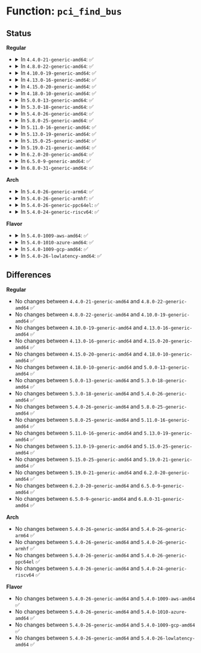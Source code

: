 # Function: <code>pci_find_bus</code>

## Status
<b>Regular</b>
<ul>
<li>
<details>
<summary>In <code>4.4.0-21-generic-amd64</code>: ✅</summary>

```c
struct pci_bus * pci_find_bus(int domain, int busnr)
```

```json
{
  "name": "pci_find_bus",
  "collision_type": "Unique Global",
  "inline_type": "No",
  "funcs": [
    {
      "addr": 18446744071583279664,
      "name": "pci_find_bus",
      "external": true,
      "loc": "drivers/pci/search.c:131",
      "file": "drivers/pci/search.c",
      "inline": "seen, unknown",
      "caller_inline": [],
      "caller_func": [
        "drivers/pci/probe.c:pci_create_root_bus",
        "drivers/pci/probe.c:pci_scan_bridge",
        "drivers/pci/probe.c:pci_scan_bridge",
        "drivers/pci/probe.c:pci_scan_bridge",
        "drivers/pci/pcie/pme.c:pcie_pme_work_fn",
        "drivers/pci/iov.c:pci_enable_sriov",
        "drivers/acpi/reboot.c:acpi_reboot",
        "arch/x86/pci/acpi.c:pci_acpi_scan_root",
        "arch/x86/pci/legacy.c:pcibios_scan_specific_bus",
        "arch/x86/pci/irq.c:pirq_peer_trick"
      ]
    }
  ],
  "symbols": [
    {
      "addr": 18446744071583279664,
      "name": "pci_find_bus",
      "section": ".text",
      "bind": "STB_GLOBAL",
      "size": 83
    }
  ]
}
```
</details>
</li>
<li>
<details>
<summary>In <code>4.8.0-22-generic-amd64</code>: ✅</summary>

```c
struct pci_bus * pci_find_bus(int domain, int busnr)
```

```json
{
  "name": "pci_find_bus",
  "collision_type": "Unique Global",
  "inline_type": "No",
  "funcs": [
    {
      "addr": 18446744071583590752,
      "name": "pci_find_bus",
      "external": true,
      "loc": "drivers/pci/search.c:135",
      "file": "drivers/pci/search.c",
      "inline": "seen, unknown",
      "caller_inline": [],
      "caller_func": [
        "drivers/pci/probe.c:pci_create_root_bus",
        "drivers/pci/probe.c:pci_scan_bridge",
        "drivers/pci/probe.c:pci_scan_bridge",
        "drivers/pci/probe.c:pci_scan_bridge",
        "drivers/pci/pcie/pme.c:pcie_pme_work_fn",
        "drivers/pci/iov.c:pci_iov_add_virtfn",
        "drivers/acpi/reboot.c:acpi_reboot",
        "arch/x86/pci/acpi.c:pci_acpi_scan_root",
        "arch/x86/pci/legacy.c:pcibios_scan_specific_bus",
        "arch/x86/pci/irq.c:pirq_peer_trick"
      ]
    }
  ],
  "symbols": [
    {
      "addr": 18446744071583590752,
      "name": "pci_find_bus",
      "section": ".text",
      "bind": "STB_GLOBAL",
      "size": 80
    }
  ]
}
```
</details>
</li>
<li>
<details>
<summary>In <code>4.10.0-19-generic-amd64</code>: ✅</summary>

```c
struct pci_bus * pci_find_bus(int domain, int busnr)
```

```json
{
  "name": "pci_find_bus",
  "collision_type": "Unique Global",
  "inline_type": "No",
  "funcs": [
    {
      "addr": 18446744071583727888,
      "name": "pci_find_bus",
      "external": true,
      "loc": "drivers/pci/search.c:135",
      "file": "drivers/pci/search.c",
      "inline": "seen, unknown",
      "caller_inline": [],
      "caller_func": [
        "drivers/pci/probe.c:pci_scan_bridge",
        "drivers/pci/probe.c:pci_scan_bridge",
        "drivers/pci/probe.c:pci_scan_bridge",
        "drivers/pci/probe.c:pci_register_host_bridge",
        "drivers/pci/pcie/pme.c:pcie_pme_work_fn",
        "drivers/pci/iov.c:pci_iov_add_virtfn",
        "drivers/acpi/reboot.c:acpi_reboot",
        "arch/x86/pci/acpi.c:pci_acpi_scan_root",
        "arch/x86/pci/legacy.c:pcibios_scan_specific_bus",
        "arch/x86/pci/irq.c:pirq_peer_trick"
      ]
    }
  ],
  "symbols": [
    {
      "addr": 18446744071583727888,
      "name": "pci_find_bus",
      "section": ".text",
      "bind": "STB_GLOBAL",
      "size": 80
    }
  ]
}
```
</details>
</li>
<li>
<details>
<summary>In <code>4.13.0-16-generic-amd64</code>: ✅</summary>

```c
struct pci_bus * pci_find_bus(int domain, int busnr)
```

```json
{
  "name": "pci_find_bus",
  "collision_type": "Unique Global",
  "inline_type": "No",
  "funcs": [
    {
      "addr": 18446744071583768800,
      "name": "pci_find_bus",
      "external": true,
      "loc": "drivers/pci/search.c:139",
      "file": "drivers/pci/search.c",
      "inline": "seen, unknown",
      "caller_inline": [],
      "caller_func": [
        "drivers/pci/probe.c:pci_scan_bridge",
        "drivers/pci/probe.c:pci_scan_bridge",
        "drivers/pci/probe.c:pci_scan_bridge",
        "drivers/pci/probe.c:pci_register_host_bridge",
        "drivers/pci/pcie/pme.c:pcie_pme_work_fn",
        "drivers/pci/iov.c:pci_iov_add_virtfn",
        "drivers/acpi/reboot.c:acpi_reboot",
        "arch/x86/pci/acpi.c:pci_acpi_scan_root",
        "arch/x86/pci/legacy.c:pcibios_scan_specific_bus",
        "arch/x86/pci/irq.c:pirq_peer_trick"
      ]
    }
  ],
  "symbols": [
    {
      "addr": 18446744071583768800,
      "name": "pci_find_bus",
      "section": ".text",
      "bind": "STB_GLOBAL",
      "size": 80
    }
  ]
}
```
</details>
</li>
<li>
<details>
<summary>In <code>4.15.0-20-generic-amd64</code>: ✅</summary>

```c
struct pci_bus * pci_find_bus(int domain, int busnr)
```

```json
{
  "name": "pci_find_bus",
  "collision_type": "Unique Global",
  "inline_type": "No",
  "funcs": [
    {
      "addr": 18446744071584028624,
      "name": "pci_find_bus",
      "external": true,
      "loc": "drivers/pci/search.c:139",
      "file": "drivers/pci/search.c",
      "inline": "seen, unknown",
      "caller_inline": [],
      "caller_func": [
        "drivers/pci/probe.c:pci_hp_add_bridge",
        "drivers/pci/probe.c:pci_scan_bridge_extend",
        "drivers/pci/probe.c:pci_scan_bridge_extend",
        "drivers/pci/probe.c:pci_scan_bridge_extend",
        "drivers/pci/probe.c:pci_register_host_bridge",
        "drivers/pci/pcie/pme.c:pcie_pme_work_fn",
        "drivers/pci/iov.c:pci_iov_add_virtfn",
        "drivers/acpi/reboot.c:acpi_reboot",
        "arch/x86/pci/acpi.c:pci_acpi_scan_root",
        "arch/x86/pci/legacy.c:pcibios_scan_specific_bus",
        "arch/x86/pci/irq.c:pirq_peer_trick"
      ]
    }
  ],
  "symbols": [
    {
      "addr": 18446744071584028624,
      "name": "pci_find_bus",
      "section": ".text",
      "bind": "STB_GLOBAL",
      "size": 80
    }
  ]
}
```
</details>
</li>
<li>
<details>
<summary>In <code>4.18.0-10-generic-amd64</code>: ✅</summary>

```c
struct pci_bus * pci_find_bus(int domain, int busnr)
```

```json
{
  "name": "pci_find_bus",
  "collision_type": "Unique Global",
  "inline_type": "No",
  "funcs": [
    {
      "addr": 18446744071584225888,
      "name": "pci_find_bus",
      "external": true,
      "loc": "drivers/pci/search.c:140",
      "file": "drivers/pci/search.c",
      "inline": "seen, unknown",
      "caller_inline": [],
      "caller_func": [
        "drivers/pci/probe.c:pci_hp_add_bridge",
        "drivers/pci/probe.c:pci_scan_bridge_extend",
        "drivers/pci/probe.c:pci_scan_bridge_extend",
        "drivers/pci/probe.c:pci_scan_bridge_extend",
        "drivers/pci/probe.c:pci_register_host_bridge",
        "drivers/pci/pcie/pme.c:pcie_pme_work_fn",
        "drivers/pci/hotplug/shpchp_sysfs.c:show_ctrl",
        "drivers/pci/iov.c:pci_iov_add_virtfn",
        "drivers/acpi/reboot.c:acpi_reboot",
        "arch/x86/pci/acpi.c:pci_acpi_scan_root",
        "arch/x86/pci/legacy.c:pcibios_scan_specific_bus",
        "arch/x86/pci/irq.c:pirq_peer_trick"
      ]
    }
  ],
  "symbols": [
    {
      "addr": 18446744071584225888,
      "name": "pci_find_bus",
      "section": ".text",
      "bind": "STB_GLOBAL",
      "size": 80
    }
  ]
}
```
</details>
</li>
<li>
<details>
<summary>In <code>5.0.0-13-generic-amd64</code>: ✅</summary>

```c
struct pci_bus * pci_find_bus(int domain, int busnr)
```

```json
{
  "name": "pci_find_bus",
  "collision_type": "Unique Global",
  "inline_type": "No",
  "funcs": [
    {
      "addr": 18446744071584315536,
      "name": "pci_find_bus",
      "external": true,
      "loc": "drivers/pci/search.c:140",
      "file": "drivers/pci/search.c",
      "inline": "seen, unknown",
      "caller_inline": [],
      "caller_func": [
        "drivers/pci/probe.c:pci_hp_add_bridge",
        "drivers/pci/probe.c:pci_scan_bridge_extend",
        "drivers/pci/probe.c:pci_scan_bridge_extend",
        "drivers/pci/probe.c:pci_scan_bridge_extend",
        "drivers/pci/probe.c:pci_register_host_bridge",
        "drivers/pci/pcie/pme.c:pcie_pme_work_fn",
        "drivers/pci/hotplug/shpchp_sysfs.c:show_ctrl",
        "drivers/pci/iov.c:pci_iov_add_virtfn",
        "drivers/acpi/reboot.c:acpi_reboot",
        "arch/x86/pci/acpi.c:pci_acpi_scan_root",
        "arch/x86/pci/legacy.c:pcibios_scan_specific_bus",
        "arch/x86/pci/irq.c:pirq_peer_trick"
      ]
    }
  ],
  "symbols": [
    {
      "addr": 18446744071584315536,
      "name": "pci_find_bus",
      "section": ".text",
      "bind": "STB_GLOBAL",
      "size": 80
    }
  ]
}
```
</details>
</li>
<li>
<details>
<summary>In <code>5.3.0-18-generic-amd64</code>: ✅</summary>

```c
struct pci_bus * pci_find_bus(int domain, int busnr)
```

```json
{
  "name": "pci_find_bus",
  "collision_type": "Unique Global",
  "inline_type": "No",
  "funcs": [
    {
      "addr": 18446744071584510496,
      "name": "pci_find_bus",
      "external": true,
      "loc": "drivers/pci/search.c:136",
      "file": "drivers/pci/search.c",
      "inline": "seen, unknown",
      "caller_inline": [],
      "caller_func": [
        "drivers/pci/probe.c:pci_hp_add_bridge",
        "drivers/pci/probe.c:pci_scan_bridge_extend",
        "drivers/pci/probe.c:pci_scan_bridge_extend",
        "drivers/pci/probe.c:pci_scan_bridge_extend",
        "drivers/pci/probe.c:pci_register_host_bridge",
        "drivers/pci/pcie/pme.c:pcie_pme_work_fn",
        "drivers/pci/hotplug/shpchp_sysfs.c:show_ctrl",
        "drivers/pci/iov.c:pci_iov_add_virtfn",
        "drivers/acpi/reboot.c:acpi_reboot",
        "arch/x86/pci/acpi.c:pci_acpi_scan_root",
        "arch/x86/pci/legacy.c:pcibios_scan_specific_bus",
        "arch/x86/pci/irq.c:pirq_peer_trick"
      ]
    }
  ],
  "symbols": [
    {
      "addr": 18446744071584510496,
      "name": "pci_find_bus",
      "section": ".text",
      "bind": "STB_GLOBAL",
      "size": 80
    }
  ]
}
```
</details>
</li>
<li>
<details>
<summary>In <code>5.4.0-26-generic-amd64</code>: ✅</summary>

```c
struct pci_bus * pci_find_bus(int domain, int busnr)
```

```json
{
  "name": "pci_find_bus",
  "collision_type": "Unique Global",
  "inline_type": "No",
  "funcs": [
    {
      "addr": 18446744071584646528,
      "name": "pci_find_bus",
      "external": true,
      "loc": "drivers/pci/search.c:135",
      "file": "drivers/pci/search.c",
      "inline": "seen, unknown",
      "caller_inline": [],
      "caller_func": [
        "drivers/pci/probe.c:pci_hp_add_bridge",
        "drivers/pci/probe.c:pci_scan_bridge_extend",
        "drivers/pci/probe.c:pci_scan_bridge_extend",
        "drivers/pci/probe.c:pci_scan_bridge_extend",
        "drivers/pci/probe.c:pci_register_host_bridge",
        "drivers/pci/pcie/pme.c:pcie_pme_work_fn",
        "drivers/pci/hotplug/shpchp_sysfs.c:show_ctrl",
        "drivers/pci/iov.c:pci_iov_add_virtfn",
        "drivers/acpi/reboot.c:acpi_reboot",
        "arch/x86/pci/acpi.c:pci_acpi_scan_root",
        "arch/x86/pci/legacy.c:pcibios_scan_specific_bus",
        "arch/x86/pci/irq.c:pirq_peer_trick"
      ]
    }
  ],
  "symbols": [
    {
      "addr": 18446744071584646528,
      "name": "pci_find_bus",
      "section": ".text",
      "bind": "STB_GLOBAL",
      "size": 80
    }
  ]
}
```
</details>
</li>
<li>
<details>
<summary>In <code>5.8.0-25-generic-amd64</code>: ✅</summary>

```c
struct pci_bus * pci_find_bus(int domain, int busnr)
```

```json
{
  "name": "pci_find_bus",
  "collision_type": "Unique Global",
  "inline_type": "No",
  "funcs": [
    {
      "addr": 18446744071585331120,
      "name": "pci_find_bus",
      "external": true,
      "loc": "drivers/pci/search.c:141",
      "file": "drivers/pci/search.c",
      "inline": "seen, unknown",
      "caller_inline": [],
      "caller_func": [
        "drivers/pci/probe.c:pci_hp_add_bridge",
        "drivers/pci/probe.c:pci_scan_bridge_extend",
        "drivers/pci/probe.c:pci_scan_bridge_extend",
        "drivers/pci/probe.c:pci_scan_bridge_extend",
        "drivers/pci/probe.c:pci_register_host_bridge",
        "drivers/pci/pcie/pme.c:pcie_pme_handle_request",
        "drivers/pci/hotplug/shpchp_sysfs.c:show_ctrl",
        "drivers/pci/iov.c:pci_iov_add_virtfn",
        "drivers/acpi/reboot.c:acpi_reboot",
        "arch/x86/pci/acpi.c:pci_acpi_scan_root",
        "arch/x86/pci/legacy.c:pcibios_scan_specific_bus",
        "arch/x86/pci/irq.c:pirq_peer_trick"
      ]
    }
  ],
  "symbols": [
    {
      "addr": 18446744071585331120,
      "name": "pci_find_bus",
      "section": ".text",
      "bind": "STB_GLOBAL",
      "size": 152
    }
  ]
}
```
</details>
</li>
<li>
<details>
<summary>In <code>5.11.0-16-generic-amd64</code>: ✅</summary>

```c
struct pci_bus * pci_find_bus(int domain, int busnr)
```

```json
{
  "name": "pci_find_bus",
  "collision_type": "Unique Global",
  "inline_type": "No",
  "funcs": [
    {
      "addr": 18446744071585484352,
      "name": "pci_find_bus",
      "external": true,
      "loc": "drivers/pci/search.c:141",
      "file": "drivers/pci/search.c",
      "inline": "seen, unknown",
      "caller_inline": [],
      "caller_func": [
        "drivers/pci/probe.c:pci_hp_add_bridge",
        "drivers/pci/probe.c:pci_scan_bridge_extend",
        "drivers/pci/probe.c:pci_scan_bridge_extend",
        "drivers/pci/probe.c:pci_scan_bridge_extend",
        "drivers/pci/probe.c:pci_register_host_bridge",
        "drivers/pci/pcie/rcec.c:walk_rcec",
        "drivers/pci/pcie/pme.c:pcie_pme_handle_request",
        "drivers/pci/hotplug/shpchp_sysfs.c:show_ctrl",
        "drivers/pci/iov.c:pci_iov_add_virtfn",
        "drivers/acpi/reboot.c:acpi_reboot",
        "arch/x86/pci/acpi.c:pci_acpi_scan_root",
        "arch/x86/pci/legacy.c:pcibios_scan_specific_bus",
        "arch/x86/pci/irq.c:pirq_peer_trick"
      ]
    }
  ],
  "symbols": [
    {
      "addr": 18446744071585484352,
      "name": "pci_find_bus",
      "section": ".text",
      "bind": "STB_GLOBAL",
      "size": 152
    }
  ]
}
```
</details>
</li>
<li>
<details>
<summary>In <code>5.13.0-19-generic-amd64</code>: ✅</summary>

```c
struct pci_bus * pci_find_bus(int domain, int busnr)
```

```json
{
  "name": "pci_find_bus",
  "collision_type": "Unique Global",
  "inline_type": "No",
  "funcs": [
    {
      "addr": 18446744071585364352,
      "name": "pci_find_bus",
      "external": true,
      "loc": "drivers/pci/search.c:141",
      "file": "drivers/pci/search.c",
      "inline": "seen, unknown",
      "caller_inline": [],
      "caller_func": [
        "drivers/pci/probe.c:pci_hp_add_bridge",
        "drivers/pci/probe.c:pci_scan_bridge_extend",
        "drivers/pci/probe.c:pci_scan_bridge_extend",
        "drivers/pci/probe.c:pci_scan_bridge_extend",
        "drivers/pci/probe.c:pci_register_host_bridge",
        "drivers/pci/pcie/rcec.c:walk_rcec",
        "drivers/pci/pcie/pme.c:pcie_pme_handle_request",
        "drivers/pci/hotplug/shpchp_sysfs.c:show_ctrl",
        "drivers/pci/iov.c:pci_iov_add_virtfn",
        "drivers/acpi/reboot.c:acpi_reboot",
        "arch/x86/pci/acpi.c:pci_acpi_scan_root",
        "arch/x86/pci/legacy.c:pcibios_scan_specific_bus",
        "arch/x86/pci/irq.c:pirq_peer_trick"
      ]
    }
  ],
  "symbols": [
    {
      "addr": 18446744071585364352,
      "name": "pci_find_bus",
      "section": ".text",
      "bind": "STB_GLOBAL",
      "size": 223
    }
  ]
}
```
</details>
</li>
<li>
<details>
<summary>In <code>5.15.0-25-generic-amd64</code>: ✅</summary>

```c
struct pci_bus * pci_find_bus(int domain, int busnr)
```

```json
{
  "name": "pci_find_bus",
  "collision_type": "Unique Global",
  "inline_type": "No",
  "funcs": [
    {
      "addr": 18446744071585823760,
      "name": "pci_find_bus",
      "external": true,
      "loc": "drivers/pci/search.c:141",
      "file": "drivers/pci/search.c",
      "inline": "seen, unknown",
      "caller_inline": [],
      "caller_func": [
        "drivers/pci/probe.c:pci_hp_add_bridge",
        "drivers/pci/probe.c:pci_scan_bridge_extend",
        "drivers/pci/probe.c:pci_scan_bridge_extend",
        "drivers/pci/probe.c:pci_scan_bridge_extend",
        "drivers/pci/probe.c:pci_register_host_bridge",
        "drivers/pci/pcie/rcec.c:walk_rcec",
        "drivers/pci/pcie/pme.c:pcie_pme_handle_request",
        "drivers/pci/hotplug/shpchp_sysfs.c:show_ctrl",
        "drivers/pci/iov.c:pci_iov_add_virtfn",
        "drivers/acpi/reboot.c:acpi_reboot",
        "arch/x86/pci/acpi.c:pci_acpi_scan_root",
        "arch/x86/pci/legacy.c:pcibios_scan_specific_bus",
        "arch/x86/pci/irq.c:pirq_peer_trick"
      ]
    }
  ],
  "symbols": [
    {
      "addr": 18446744071585823760,
      "name": "pci_find_bus",
      "section": ".text",
      "bind": "STB_GLOBAL",
      "size": 223
    }
  ]
}
```
</details>
</li>
<li>
<details>
<summary>In <code>5.19.0-21-generic-amd64</code>: ✅</summary>

```c
struct pci_bus * pci_find_bus(int domain, int busnr)
```

```json
{
  "name": "pci_find_bus",
  "collision_type": "Unique Global",
  "inline_type": "No",
  "funcs": [
    {
      "addr": 18446744071587014384,
      "name": "pci_find_bus",
      "external": true,
      "loc": "drivers/pci/search.c:141",
      "file": "drivers/pci/search.c",
      "inline": "seen, unknown",
      "caller_inline": [],
      "caller_func": [
        "drivers/pci/probe.c:pci_hp_add_bridge",
        "drivers/pci/probe.c:pci_scan_bridge_extend",
        "drivers/pci/probe.c:pci_scan_bridge_extend",
        "drivers/pci/probe.c:pci_scan_bridge_extend",
        "drivers/pci/probe.c:pci_register_host_bridge",
        "drivers/pci/pcie/rcec.c:walk_rcec",
        "drivers/pci/pcie/pme.c:pcie_pme_handle_request",
        "drivers/pci/hotplug/shpchp_sysfs.c:show_ctrl",
        "drivers/pci/iov.c:pci_iov_add_virtfn",
        "drivers/acpi/reboot.c:acpi_reboot",
        "arch/x86/pci/acpi.c:pci_acpi_scan_root",
        "arch/x86/pci/legacy.c:pcibios_scan_specific_bus",
        "arch/x86/pci/irq.c:pirq_peer_trick"
      ]
    }
  ],
  "symbols": [
    {
      "addr": 18446744071587014384,
      "name": "pci_find_bus",
      "section": ".text",
      "bind": "STB_GLOBAL",
      "size": 230
    }
  ]
}
```
</details>
</li>
<li>
<details>
<summary>In <code>6.2.0-20-generic-amd64</code>: ✅</summary>

```c
struct pci_bus * pci_find_bus(int domain, int busnr)
```

```json
{
  "name": "pci_find_bus",
  "collision_type": "Unique Global",
  "inline_type": "No",
  "funcs": [
    {
      "addr": 18446744071588184544,
      "name": "pci_find_bus",
      "external": true,
      "loc": "drivers/pci/search.c:141",
      "file": "drivers/pci/search.c",
      "inline": "seen, unknown",
      "caller_inline": [],
      "caller_func": [
        "drivers/pci/probe.c:pci_hp_add_bridge",
        "drivers/pci/probe.c:pci_scan_bridge_extend",
        "drivers/pci/probe.c:pci_scan_bridge_extend",
        "drivers/pci/probe.c:pci_scan_bridge_extend",
        "drivers/pci/probe.c:pci_register_host_bridge",
        "drivers/pci/pcie/rcec.c:walk_rcec",
        "drivers/pci/pcie/pme.c:pcie_pme_handle_request",
        "drivers/pci/hotplug/shpchp_sysfs.c:show_ctrl",
        "drivers/pci/iov.c:pci_iov_add_virtfn",
        "drivers/acpi/reboot.c:acpi_reboot",
        "drivers/platform/x86/p2sb.c:p2sb_bar",
        "arch/x86/pci/acpi.c:pci_acpi_scan_root",
        "arch/x86/pci/legacy.c:pcibios_scan_specific_bus",
        "arch/x86/pci/irq.c:pirq_peer_trick"
      ]
    }
  ],
  "symbols": [
    {
      "addr": 18446744071588184544,
      "name": "pci_find_bus",
      "section": ".text",
      "bind": "STB_GLOBAL",
      "size": 230
    }
  ]
}
```
</details>
</li>
<li>
<details>
<summary>In <code>6.5.0-9-generic-amd64</code>: ✅</summary>

```c
struct pci_bus * pci_find_bus(int domain, int busnr)
```

```json
{
  "name": "pci_find_bus",
  "collision_type": "Unique Global",
  "inline_type": "No",
  "funcs": [
    {
      "addr": 18446744071588460528,
      "name": "pci_find_bus",
      "external": true,
      "loc": "drivers/pci/search.c:141",
      "file": "drivers/pci/search.c",
      "inline": "seen, unknown",
      "caller_inline": [],
      "caller_func": [
        "drivers/pci/probe.c:pci_hp_add_bridge",
        "drivers/pci/probe.c:pci_scan_bridge_extend",
        "drivers/pci/probe.c:pci_scan_bridge_extend",
        "drivers/pci/probe.c:pci_scan_bridge_extend",
        "drivers/pci/probe.c:pci_register_host_bridge",
        "drivers/pci/pcie/rcec.c:walk_rcec",
        "drivers/pci/pcie/pme.c:pcie_pme_handle_request",
        "drivers/pci/hotplug/shpchp_sysfs.c:show_ctrl",
        "drivers/pci/iov.c:pci_iov_add_virtfn",
        "drivers/acpi/reboot.c:acpi_reboot",
        "drivers/platform/x86/p2sb.c:p2sb_bar",
        "arch/x86/pci/acpi.c:pci_acpi_scan_root",
        "arch/x86/pci/legacy.c:pcibios_scan_specific_bus",
        "arch/x86/pci/irq.c:pirq_peer_trick"
      ]
    }
  ],
  "symbols": [
    {
      "addr": 18446744071588460528,
      "name": "pci_find_bus",
      "section": ".text",
      "bind": "STB_GLOBAL",
      "size": 230
    }
  ]
}
```
</details>
</li>
<li>
<details>
<summary>In <code>6.8.0-31-generic-amd64</code>: ✅</summary>

```c
struct pci_bus * pci_find_bus(int domain, int busnr)
```

```json
{
  "name": "pci_find_bus",
  "collision_type": "Unique Global",
  "inline_type": "No",
  "funcs": [
    {
      "addr": 18446744071588757824,
      "name": "pci_find_bus",
      "external": true,
      "loc": "drivers/pci/search.c:141",
      "file": "drivers/pci/search.c",
      "inline": "seen, unknown",
      "caller_inline": [],
      "caller_func": [
        "drivers/pci/probe.c:pci_hp_add_bridge",
        "drivers/pci/probe.c:pci_scan_bridge_extend",
        "drivers/pci/probe.c:pci_scan_bridge_extend",
        "drivers/pci/probe.c:pci_scan_bridge_extend",
        "drivers/pci/probe.c:pci_register_host_bridge",
        "drivers/pci/pcie/rcec.c:walk_rcec",
        "drivers/pci/pcie/pme.c:pcie_pme_handle_request",
        "drivers/pci/hotplug/shpchp_sysfs.c:show_ctrl",
        "drivers/pci/iov.c:pci_iov_add_virtfn",
        "drivers/acpi/reboot.c:acpi_reboot",
        "drivers/platform/x86/p2sb.c:p2sb_bar",
        "arch/x86/pci/acpi.c:pci_acpi_scan_root",
        "arch/x86/pci/legacy.c:pcibios_scan_specific_bus",
        "arch/x86/pci/irq.c:pirq_peer_trick"
      ]
    }
  ],
  "symbols": [
    {
      "addr": 18446744071588757824,
      "name": "pci_find_bus",
      "section": ".text",
      "bind": "STB_GLOBAL",
      "size": 230
    }
  ]
}
```
</details>
</li>
</ul>
<b>Arch</b>
<ul>
<li>
<details>
<summary>In <code>5.4.0-26-generic-arm64</code>: ✅</summary>

```c
struct pci_bus * pci_find_bus(int domain, int busnr)
```

```json
{
  "name": "pci_find_bus",
  "collision_type": "Unique Global",
  "inline_type": "No",
  "funcs": [
    {
      "addr": 18446603336496892560,
      "name": "pci_find_bus",
      "external": true,
      "loc": "drivers/pci/search.c:135",
      "file": "drivers/pci/search.c",
      "inline": "seen, unknown",
      "caller_inline": [],
      "caller_func": [
        "arch/arm64/kernel/pci.c:raw_pci_write",
        "arch/arm64/kernel/pci.c:raw_pci_read",
        "drivers/pci/probe.c:pci_hp_add_bridge",
        "drivers/pci/probe.c:pci_scan_bridge_extend",
        "drivers/pci/probe.c:pci_scan_bridge_extend",
        "drivers/pci/probe.c:pci_scan_bridge_extend",
        "drivers/pci/probe.c:pci_register_host_bridge",
        "drivers/pci/pcie/pme.c:pcie_pme_work_fn",
        "drivers/pci/hotplug/shpchp_sysfs.c:show_ctrl",
        "drivers/pci/iov.c:pci_iov_add_virtfn",
        "drivers/acpi/reboot.c:acpi_reboot"
      ]
    }
  ],
  "symbols": [
    {
      "addr": 18446603336496892560,
      "name": "pci_find_bus",
      "section": ".text",
      "bind": "STB_GLOBAL",
      "size": 104
    }
  ]
}
```
</details>
</li>
<li>
<details>
<summary>In <code>5.4.0-26-generic-armhf</code>: ✅</summary>

```c
struct pci_bus * pci_find_bus(int domain, int busnr)
```

```json
{
  "name": "pci_find_bus",
  "collision_type": "Unique Global",
  "inline_type": "No",
  "funcs": [
    {
      "addr": 3230170324,
      "name": "pci_find_bus",
      "external": true,
      "loc": "drivers/pci/search.c:135",
      "file": "drivers/pci/search.c",
      "inline": "seen, unknown",
      "caller_inline": [],
      "caller_func": [
        "drivers/pci/probe.c:pci_hp_add_bridge",
        "drivers/pci/probe.c:pci_scan_bridge_extend",
        "drivers/pci/probe.c:pci_scan_bridge_extend",
        "drivers/pci/probe.c:pci_scan_bridge_extend",
        "drivers/pci/probe.c:pci_register_host_bridge",
        "drivers/pci/pcie/pme.c:pcie_pme_work_fn",
        "drivers/pci/iov.c:pci_iov_add_virtfn"
      ]
    }
  ],
  "symbols": [
    {
      "addr": 3230170324,
      "name": "pci_find_bus",
      "section": ".text",
      "bind": "STB_GLOBAL",
      "size": 88
    }
  ]
}
```
</details>
</li>
<li>
<details>
<summary>In <code>5.4.0-26-generic-ppc64el</code>: ✅</summary>

```c
struct pci_bus * pci_find_bus(int domain, int busnr)
```

```json
{
  "name": "pci_find_bus",
  "collision_type": "Unique Global",
  "inline_type": "No",
  "funcs": [
    {
      "addr": 13835058055290980400,
      "name": "pci_find_bus",
      "external": true,
      "loc": "drivers/pci/search.c:135",
      "file": "drivers/pci/search.c",
      "inline": "seen, unknown",
      "caller_inline": [],
      "caller_func": [
        "arch/powerpc/kernel/pci_of_scan.c:of_scan_pci_bridge",
        "arch/powerpc/platforms/powernv/eeh-powernv.c:pnv_eeh_probe",
        "drivers/pci/probe.c:pci_hp_add_bridge",
        "drivers/pci/probe.c:pci_scan_bridge_extend",
        "drivers/pci/probe.c:pci_scan_bridge_extend",
        "drivers/pci/probe.c:pci_scan_bridge_extend",
        "drivers/pci/probe.c:pci_register_host_bridge",
        "drivers/pci/iov.c:pci_iov_add_virtfn"
      ]
    }
  ],
  "symbols": [
    {
      "addr": 13835058055290980400,
      "name": "pci_find_bus",
      "section": ".text",
      "bind": "STB_GLOBAL",
      "size": 152
    }
  ]
}
```
</details>
</li>
<li>
<details>
<summary>In <code>5.4.0-24-generic-riscv64</code>: ✅</summary>

```c
struct pci_bus * pci_find_bus(int domain, int busnr)
```

```json
{
  "name": "pci_find_bus",
  "collision_type": "Unique Global",
  "inline_type": "No",
  "funcs": [
    {
      "addr": 18446743936275585430,
      "name": "pci_find_bus",
      "external": true,
      "loc": "drivers/pci/search.c:135",
      "file": "drivers/pci/search.c",
      "inline": "seen, unknown",
      "caller_inline": [],
      "caller_func": [
        "drivers/pci/probe.c:pci_hp_add_bridge",
        "drivers/pci/probe.c:pci_scan_bridge_extend",
        "drivers/pci/probe.c:pci_scan_bridge_extend",
        "drivers/pci/probe.c:pci_scan_bridge_extend",
        "drivers/pci/probe.c:pci_register_host_bridge",
        "drivers/pci/pcie/pme.c:pcie_pme_work_fn",
        "drivers/pci/hotplug/shpchp_sysfs.c:show_ctrl",
        "drivers/pci/iov.c:pci_iov_add_virtfn"
      ]
    }
  ],
  "symbols": [
    {
      "addr": 18446743936275585430,
      "name": "pci_find_bus",
      "section": ".text",
      "bind": "STB_GLOBAL",
      "size": 86
    }
  ]
}
```
</details>
</li>
</ul>
<b>Flavor</b>
<ul>
<li>
<details>
<summary>In <code>5.4.0-1009-aws-amd64</code>: ✅</summary>

```c
struct pci_bus * pci_find_bus(int domain, int busnr)
```

```json
{
  "name": "pci_find_bus",
  "collision_type": "Unique Global",
  "inline_type": "No",
  "funcs": [
    {
      "addr": 18446744071584597008,
      "name": "pci_find_bus",
      "external": true,
      "loc": "drivers/pci/search.c:135",
      "file": "drivers/pci/search.c",
      "inline": "seen, unknown",
      "caller_inline": [],
      "caller_func": [
        "drivers/pci/probe.c:pci_hp_add_bridge",
        "drivers/pci/probe.c:pci_scan_bridge_extend",
        "drivers/pci/probe.c:pci_scan_bridge_extend",
        "drivers/pci/probe.c:pci_scan_bridge_extend",
        "drivers/pci/probe.c:pci_register_host_bridge",
        "drivers/pci/pcie/pme.c:pcie_pme_work_fn",
        "drivers/pci/hotplug/shpchp_sysfs.c:show_ctrl",
        "drivers/pci/iov.c:pci_iov_add_virtfn",
        "drivers/acpi/reboot.c:acpi_reboot",
        "arch/x86/pci/acpi.c:pci_acpi_scan_root",
        "arch/x86/pci/legacy.c:pcibios_scan_specific_bus",
        "arch/x86/pci/irq.c:pirq_peer_trick"
      ]
    }
  ],
  "symbols": [
    {
      "addr": 18446744071584597008,
      "name": "pci_find_bus",
      "section": ".text",
      "bind": "STB_GLOBAL",
      "size": 80
    }
  ]
}
```
</details>
</li>
<li>
<details>
<summary>In <code>5.4.0-1010-azure-amd64</code>: ✅</summary>

```c
struct pci_bus * pci_find_bus(int domain, int busnr)
```

```json
{
  "name": "pci_find_bus",
  "collision_type": "Unique Global",
  "inline_type": "No",
  "funcs": [
    {
      "addr": 18446744071584526816,
      "name": "pci_find_bus",
      "external": true,
      "loc": "drivers/pci/search.c:135",
      "file": "drivers/pci/search.c",
      "inline": "seen, unknown",
      "caller_inline": [],
      "caller_func": [
        "drivers/pci/probe.c:pci_hp_add_bridge",
        "drivers/pci/probe.c:pci_scan_bridge_extend",
        "drivers/pci/probe.c:pci_scan_bridge_extend",
        "drivers/pci/probe.c:pci_scan_bridge_extend",
        "drivers/pci/probe.c:pci_register_host_bridge",
        "drivers/pci/pcie/pme.c:pcie_pme_work_fn",
        "drivers/pci/hotplug/shpchp_sysfs.c:show_ctrl",
        "drivers/pci/iov.c:pci_iov_add_virtfn",
        "drivers/acpi/reboot.c:acpi_reboot",
        "arch/x86/pci/acpi.c:pci_acpi_scan_root",
        "arch/x86/pci/legacy.c:pcibios_scan_specific_bus",
        "arch/x86/pci/irq.c:pirq_peer_trick"
      ]
    }
  ],
  "symbols": [
    {
      "addr": 18446744071584526816,
      "name": "pci_find_bus",
      "section": ".text",
      "bind": "STB_GLOBAL",
      "size": 80
    }
  ]
}
```
</details>
</li>
<li>
<details>
<summary>In <code>5.4.0-1009-gcp-amd64</code>: ✅</summary>

```c
struct pci_bus * pci_find_bus(int domain, int busnr)
```

```json
{
  "name": "pci_find_bus",
  "collision_type": "Unique Global",
  "inline_type": "No",
  "funcs": [
    {
      "addr": 18446744071584596688,
      "name": "pci_find_bus",
      "external": true,
      "loc": "drivers/pci/search.c:135",
      "file": "drivers/pci/search.c",
      "inline": "seen, unknown",
      "caller_inline": [],
      "caller_func": [
        "drivers/pci/probe.c:pci_hp_add_bridge",
        "drivers/pci/probe.c:pci_scan_bridge_extend",
        "drivers/pci/probe.c:pci_scan_bridge_extend",
        "drivers/pci/probe.c:pci_scan_bridge_extend",
        "drivers/pci/probe.c:pci_register_host_bridge",
        "drivers/pci/pcie/pme.c:pcie_pme_work_fn",
        "drivers/pci/hotplug/shpchp_sysfs.c:show_ctrl",
        "drivers/pci/iov.c:pci_iov_add_virtfn",
        "drivers/acpi/reboot.c:acpi_reboot",
        "arch/x86/pci/acpi.c:pci_acpi_scan_root",
        "arch/x86/pci/legacy.c:pcibios_scan_specific_bus",
        "arch/x86/pci/irq.c:pirq_peer_trick"
      ]
    }
  ],
  "symbols": [
    {
      "addr": 18446744071584596688,
      "name": "pci_find_bus",
      "section": ".text",
      "bind": "STB_GLOBAL",
      "size": 80
    }
  ]
}
```
</details>
</li>
<li>
<details>
<summary>In <code>5.4.0-26-lowlatency-amd64</code>: ✅</summary>

```c
struct pci_bus * pci_find_bus(int domain, int busnr)
```

```json
{
  "name": "pci_find_bus",
  "collision_type": "Unique Global",
  "inline_type": "No",
  "funcs": [
    {
      "addr": 18446744071584704384,
      "name": "pci_find_bus",
      "external": true,
      "loc": "drivers/pci/search.c:135",
      "file": "drivers/pci/search.c",
      "inline": "seen, unknown",
      "caller_inline": [],
      "caller_func": [
        "drivers/pci/probe.c:pci_hp_add_bridge",
        "drivers/pci/probe.c:pci_scan_bridge_extend",
        "drivers/pci/probe.c:pci_scan_bridge_extend",
        "drivers/pci/probe.c:pci_scan_bridge_extend",
        "drivers/pci/probe.c:pci_register_host_bridge",
        "drivers/pci/pcie/pme.c:pcie_pme_work_fn",
        "drivers/pci/hotplug/shpchp_sysfs.c:show_ctrl",
        "drivers/pci/iov.c:pci_iov_add_virtfn",
        "drivers/acpi/reboot.c:acpi_reboot",
        "arch/x86/pci/acpi.c:pci_acpi_scan_root",
        "arch/x86/pci/legacy.c:pcibios_scan_specific_bus",
        "arch/x86/pci/irq.c:pirq_peer_trick"
      ]
    }
  ],
  "symbols": [
    {
      "addr": 18446744071584704384,
      "name": "pci_find_bus",
      "section": ".text",
      "bind": "STB_GLOBAL",
      "size": 80
    }
  ]
}
```
</details>
</li>
</ul>

## Differences
<b>Regular</b>
<ul>
<li>
No changes between <code>4.4.0-21-generic-amd64</code> and <code>4.8.0-22-generic-amd64</code> ✅
</li>
<li>
No changes between <code>4.8.0-22-generic-amd64</code> and <code>4.10.0-19-generic-amd64</code> ✅
</li>
<li>
No changes between <code>4.10.0-19-generic-amd64</code> and <code>4.13.0-16-generic-amd64</code> ✅
</li>
<li>
No changes between <code>4.13.0-16-generic-amd64</code> and <code>4.15.0-20-generic-amd64</code> ✅
</li>
<li>
No changes between <code>4.15.0-20-generic-amd64</code> and <code>4.18.0-10-generic-amd64</code> ✅
</li>
<li>
No changes between <code>4.18.0-10-generic-amd64</code> and <code>5.0.0-13-generic-amd64</code> ✅
</li>
<li>
No changes between <code>5.0.0-13-generic-amd64</code> and <code>5.3.0-18-generic-amd64</code> ✅
</li>
<li>
No changes between <code>5.3.0-18-generic-amd64</code> and <code>5.4.0-26-generic-amd64</code> ✅
</li>
<li>
No changes between <code>5.4.0-26-generic-amd64</code> and <code>5.8.0-25-generic-amd64</code> ✅
</li>
<li>
No changes between <code>5.8.0-25-generic-amd64</code> and <code>5.11.0-16-generic-amd64</code> ✅
</li>
<li>
No changes between <code>5.11.0-16-generic-amd64</code> and <code>5.13.0-19-generic-amd64</code> ✅
</li>
<li>
No changes between <code>5.13.0-19-generic-amd64</code> and <code>5.15.0-25-generic-amd64</code> ✅
</li>
<li>
No changes between <code>5.15.0-25-generic-amd64</code> and <code>5.19.0-21-generic-amd64</code> ✅
</li>
<li>
No changes between <code>5.19.0-21-generic-amd64</code> and <code>6.2.0-20-generic-amd64</code> ✅
</li>
<li>
No changes between <code>6.2.0-20-generic-amd64</code> and <code>6.5.0-9-generic-amd64</code> ✅
</li>
<li>
No changes between <code>6.5.0-9-generic-amd64</code> and <code>6.8.0-31-generic-amd64</code> ✅
</li>
</ul>
<b>Arch</b>
<ul>
<li>
No changes between <code>5.4.0-26-generic-amd64</code> and <code>5.4.0-26-generic-arm64</code> ✅
</li>
<li>
No changes between <code>5.4.0-26-generic-amd64</code> and <code>5.4.0-26-generic-armhf</code> ✅
</li>
<li>
No changes between <code>5.4.0-26-generic-amd64</code> and <code>5.4.0-26-generic-ppc64el</code> ✅
</li>
<li>
No changes between <code>5.4.0-26-generic-amd64</code> and <code>5.4.0-24-generic-riscv64</code> ✅
</li>
</ul>
<b>Flavor</b>
<ul>
<li>
No changes between <code>5.4.0-26-generic-amd64</code> and <code>5.4.0-1009-aws-amd64</code> ✅
</li>
<li>
No changes between <code>5.4.0-26-generic-amd64</code> and <code>5.4.0-1010-azure-amd64</code> ✅
</li>
<li>
No changes between <code>5.4.0-26-generic-amd64</code> and <code>5.4.0-1009-gcp-amd64</code> ✅
</li>
<li>
No changes between <code>5.4.0-26-generic-amd64</code> and <code>5.4.0-26-lowlatency-amd64</code> ✅
</li>
</ul>
